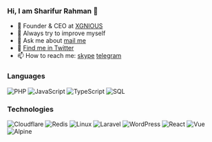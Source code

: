 ### Hi, I am Sharifur Rahman  👋

- 🔭 Founder & CEO at [XGNIOUS](https://xgenious.com)
- 🌱 Always try to improve myself
- 💬 Ask me about [mail me](mailto:dvrobin4@gmail.com)
- 💬 [Find me in Twitter](https://twitter.com/sharifur100)
- 📫 How to reach me: [skype](skype:dvrobin4?chat) [telegram](https://telegram.me/devrobin)


### Languages

![PHP](https://img.shields.io/badge/-php-000?&logo=php)
![JavaScript](https://img.shields.io/badge/-JavaScript-000?&logo=JavaScript)
![TypeScript](https://img.shields.io/badge/-TypeScript-000?&logo=TypeScript)
![SQL](https://img.shields.io/badge/-SQL-000?&logo=MySQL)



### Technologies
![Cloudflare](https://img.shields.io/badge/-cloudflare-000?&logo=cloudflare)
![Redis](https://img.shields.io/badge/-redis-000?&logo=redis)
![Linux](https://img.shields.io/badge/-Linux-000?&logo=Linux)
![Laravel](https://img.shields.io/badge/-Laravel-000?&logo=laravel)
![WordPress](https://img.shields.io/badge/-WordPress-000?&logo=wordpress)
![React](https://img.shields.io/badge/-React-000?&logo=React)
![Vue](https://img.shields.io/badge/-Vue-000?&logo=vue.js)
![Alpine](https://img.shields.io/badge/-alpine-000?&logo=alpine.js)
